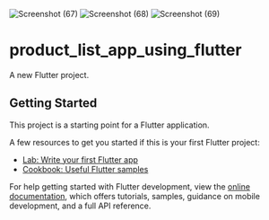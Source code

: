 ![Screenshot (67)](https://github.com/sagorrrr11/CounterApp-using-Flutter/assets/130689825/542bcc7e-f55d-4ead-81d4-02c65313a54a)
![Screenshot (68)](https://github.com/sagorrrr11/CounterApp-using-Flutter/assets/130689825/ac0753b2-dd6c-4aa3-8bd1-aef2de174d30)
![Screenshot (69)](https://github.com/sagorrrr11/CounterApp-using-Flutter/assets/130689825/5f64d008-c074-4d9d-98ca-52e21a1b9a9d)
# product_list_app_using_flutter

A new Flutter project.

## Getting Started

This project is a starting point for a Flutter application.

A few resources to get you started if this is your first Flutter project:

- [Lab: Write your first Flutter app](https://docs.flutter.dev/get-started/codelab)
- [Cookbook: Useful Flutter samples](https://docs.flutter.dev/cookbook)

For help getting started with Flutter development, view the
[online documentation](https://docs.flutter.dev/), which offers tutorials,
samples, guidance on mobile development, and a full API reference.
